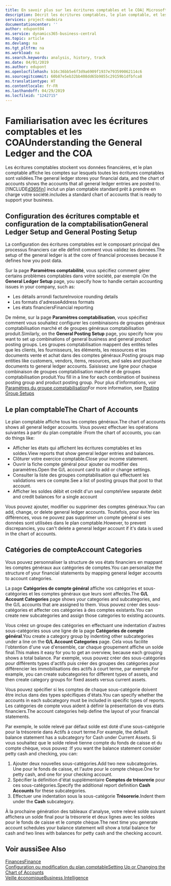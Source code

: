 ```yaml
---
title: En savoir plus sur les écritures comptables et le COA| Microsoft Docs
description: Décrit les écritures comptables, le plan comptable, et les catégories de compte.
services: project-madeira
documentationcenter: ''
author: edupont04
ms.service: dynamics365-business-central
ms.topic: article
ms.devlang: na
ms.tgt_pltfrm: na
ms.workload: na
ms.search.keywords: analysis, history, track
ms.date: 04/01/2019
ms.author: edupont
ms.openlocfilehash: b16c36bb5e6f3d9a6909f1937e793599062114c6
ms.sourcegitcommit: 60b87e5eb32bb408dd65b9855c29159b1dfbfca8
ms.translationtype: HT
ms.contentlocale: fr-FR
ms.lasthandoff: 04/29/2019
ms.locfileid: "1242715"
---
```

# <a name="understanding-the-general-ledger-and-the-coa"></a><span data-ttu-id="a703e-103">Familiarisation avec les écritures comptables et les COA</span><span class="sxs-lookup"><span data-stu-id="a703e-103">Understanding the General Ledger and the COA</span></span>
<span data-ttu-id="a703e-104">Les écritures comptables stockent vos données financières, et le plan comptable affiche les comptes sur lesquels toutes les écritures comptables sont validées.</span><span class="sxs-lookup"><span data-stu-id="a703e-104">The general ledger stores your financial data, and the chart of accounts shows the accounts that all general ledger entries are posted to.</span></span> [!INCLUDE[d365fin](includes/d365fin_md.md)] <span data-ttu-id="a703e-105">inclut un plan comptable standard prêt à prendre en charge votre société.</span><span class="sxs-lookup"><span data-stu-id="a703e-105">includes a standard chart of accounts that is ready to support your business.</span></span>

## <a name="general-ledger-setup-and-general-posting-setup"></a><span data-ttu-id="a703e-106">Configuration des écritures comptable et configuration de la comptabilisation</span><span class="sxs-lookup"><span data-stu-id="a703e-106">General Ledger Setup and General Posting Setup</span></span>
<span data-ttu-id="a703e-107">La configuration des écritures comptables est le composant principal des processus financiers car elle définit comment vous validez les données.</span><span class="sxs-lookup"><span data-stu-id="a703e-107">The setup of the general ledger is at the core of financial processes because it defines how you post data.</span></span>  

<span data-ttu-id="a703e-108">Sur la page **Paramètres comptabilité**, vous spécifiez comment gérer certains problèmes comptables dans votre société, par exemple :</span><span class="sxs-lookup"><span data-stu-id="a703e-108">On the **General Ledger Setup** page, you specify how to handle certain accounting issues in your company, such as:</span></span>  

* <span data-ttu-id="a703e-109">Les détails arrondi facture</span><span class="sxs-lookup"><span data-stu-id="a703e-109">Invoice rounding details</span></span>  
* <span data-ttu-id="a703e-110">Les formats d'adresse</span><span class="sxs-lookup"><span data-stu-id="a703e-110">Address formats</span></span>  
* <span data-ttu-id="a703e-111">Les états financiers</span><span class="sxs-lookup"><span data-stu-id="a703e-111">Financial reporting</span></span>  

<span data-ttu-id="a703e-112">De même, sur la page **Paramètres comptabilisation**, vous spécifiez comment vous souhaitez configurer les combinaisons de groupes généraux comptabilisation marché et de groupes généraux comptabilisation produit.</span><span class="sxs-lookup"><span data-stu-id="a703e-112">Similarly, on the **General Posting Setup** page, you specify how you want to set up combinations of general business and general product posting groups.</span></span> <span data-ttu-id="a703e-113">Les groupes comptabilisation mappent des entités telles que les clients, les fournisseurs, les éléments, les ressources et les documents vente et achat dans des comptes généraux.</span><span class="sxs-lookup"><span data-stu-id="a703e-113">Posting groups map entities like customers, vendors, items, resources, and sales and purchase documents to general ledger accounts.</span></span> <span data-ttu-id="a703e-114">Saisissez une ligne pour chaque combinaison de groupes comptabilisation marché et de groupes comptabilisation produit.</span><span class="sxs-lookup"><span data-stu-id="a703e-114">You fill in a line for each combination of business posting group and product posting group.</span></span> <span data-ttu-id="a703e-115">Pour plus d'informations, voir [Paramètres du groupe comptabilisation](finance-posting-groups.md)</span><span class="sxs-lookup"><span data-stu-id="a703e-115">For more information, see [Posting Group Setups](finance-posting-groups.md)</span></span>  

## <a name="the-chart-of-accounts"></a><span data-ttu-id="a703e-116">Le plan comptable</span><span class="sxs-lookup"><span data-stu-id="a703e-116">The Chart of Accounts</span></span>
<span data-ttu-id="a703e-117">Le plan comptable affiche tous les comptes généraux.</span><span class="sxs-lookup"><span data-stu-id="a703e-117">The chart of accounts shows all general ledger accounts.</span></span> <span data-ttu-id="a703e-118">Vous pouvez effectuer les opérations suivantes à partir du plan comptable :</span><span class="sxs-lookup"><span data-stu-id="a703e-118">From the chart of accounts, you can do things like:</span></span>  

* <span data-ttu-id="a703e-119">Afficher les états qui affichent les écritures comptables et les soldes.</span><span class="sxs-lookup"><span data-stu-id="a703e-119">View reports that show general ledger entries and balances.</span></span>  
* <span data-ttu-id="a703e-120">Clôturer votre exercice comptable.</span><span class="sxs-lookup"><span data-stu-id="a703e-120">Close your income statement.</span></span>  
* <span data-ttu-id="a703e-121">Ouvrir la fiche compte général pour ajouter ou modifier des paramètres.</span><span class="sxs-lookup"><span data-stu-id="a703e-121">Open the G/L account card to add or change settings.</span></span>  
* <span data-ttu-id="a703e-122">Consulter la liste des groupes comptabilisation qui effectuent les validations vers ce compte.</span><span class="sxs-lookup"><span data-stu-id="a703e-122">See a list of posting groups that post to that account.</span></span>
* <span data-ttu-id="a703e-123">Afficher les soldes débit et crédit d'un seul compte</span><span class="sxs-lookup"><span data-stu-id="a703e-123">View separate debit and credit balances for a single account</span></span>  

<span data-ttu-id="a703e-124">Vous pouvez ajouter, modifier ou supprimer des comptes généraux.</span><span class="sxs-lookup"><span data-stu-id="a703e-124">You can add, change, or delete general ledger accounts.</span></span> <span data-ttu-id="a703e-125">Toutefois, pour éviter les différences, vous ne pouvez pas supprimer un compte général si ses données sont utilisées dans le plan comptable.</span><span class="sxs-lookup"><span data-stu-id="a703e-125">However, to prevent discrepancies, you can't delete a general ledger account if it's data is used in the chart of accounts.</span></span>  

## <a name="account-categories"></a><span data-ttu-id="a703e-126">Catégories de compte</span><span class="sxs-lookup"><span data-stu-id="a703e-126">Account Categories</span></span>
<span data-ttu-id="a703e-127">Vous pouvez personnaliser la structure de vos états financiers en mappant les comptes généraux aux catégories de comptes.</span><span class="sxs-lookup"><span data-stu-id="a703e-127">You can personalize the structure of your financial statements by mapping general ledger accounts to account categories.</span></span>  

<span data-ttu-id="a703e-128">La page **Catégories de compte général** affiche vos catégories et sous-catégories et les comptes généraux que leurs sont affectés.</span><span class="sxs-lookup"><span data-stu-id="a703e-128">The **G/L Account Categories** page shows your categories and subcategories, and the G/L accounts that are assigned to them.</span></span> <span data-ttu-id="a703e-129">Vous pouvez créer des sous-catégories et affecter ces catégories à des comptes existants.</span><span class="sxs-lookup"><span data-stu-id="a703e-129">You can create new subcategories and assign those categories to existing accounts.</span></span>  

<span data-ttu-id="a703e-130">Vous créez un groupe des catégories en effectuant une indentation d'autres sous-catégories sous une ligne de la page **Catégories de compte général**.</span><span class="sxs-lookup"><span data-stu-id="a703e-130">You create a category group by indenting other subcategories under a line on the **G/L Account Categories** page.</span></span> <span data-ttu-id="a703e-131">Cela vous facilite l'obtention d'une vue d'ensemble, car chaque groupement affiche un solde final.</span><span class="sxs-lookup"><span data-stu-id="a703e-131">This makes it easy for you to get an overview, because each grouping shows a total balance.</span></span> <span data-ttu-id="a703e-132">Par exemple, vous pouvez créer des sous-catégories pour différents types d'actifs puis créer des groupes des catégories pour différencier les immobilisations des actifs à court terme, par exemple.</span><span class="sxs-lookup"><span data-stu-id="a703e-132">For example, you can create subcategories for different types of assets, and then create category groups for fixed assets versus current assets.</span></span>  

<span data-ttu-id="a703e-133">Vous pouvez spécifier si les comptes de chaque sous-catégorie doivent être inclus dans des types spécifiques d'états.</span><span class="sxs-lookup"><span data-stu-id="a703e-133">You can specify whether the accounts in each subcategory must be included in specific types of reports.</span></span> <span data-ttu-id="a703e-134">Les catégories de compte vous aident à définir la présentation de vos états financiers.</span><span class="sxs-lookup"><span data-stu-id="a703e-134">The account categories help define the layout of your financial statements.</span></span>  

<span data-ttu-id="a703e-135">Par exemple, le solde relevé par défaut solde est doté d'une sous-catégorie pour la trésorerie dans Actifs à court terme.</span><span class="sxs-lookup"><span data-stu-id="a703e-135">For example, the default balance statement has a subcategory for Cash under Current Assets.</span></span> <span data-ttu-id="a703e-136">Si vous souhaitez que le solde relevé tienne compte du fonds de caisse et du compte chèque, vous pouvez :</span><span class="sxs-lookup"><span data-stu-id="a703e-136">If you want the balance statement consider petty cash and checking, you can:</span></span>  

1. <span data-ttu-id="a703e-137">Ajouter deux nouvelles sous-catégories.</span><span class="sxs-lookup"><span data-stu-id="a703e-137">Add two new subcategories.</span></span> <span data-ttu-id="a703e-138">Une pour le fonds de caisse, et l'autre pour le compte chèque.</span><span class="sxs-lookup"><span data-stu-id="a703e-138">One for petty cash, and one for your checking account.</span></span>  
2. <span data-ttu-id="a703e-139">Spécifier la définition d'état supplémentaire **Comptes de trésorerie** pour ces sous-catégories.</span><span class="sxs-lookup"><span data-stu-id="a703e-139">Specify the additional report definition **Cash Accounts** for these subcategories.</span></span>  
3. <span data-ttu-id="a703e-140">Effectuer une indentation sous la sous-catégorie **Trésorerie**.</span><span class="sxs-lookup"><span data-stu-id="a703e-140">Indent them under the **Cash** subcategory.</span></span>  

<span data-ttu-id="a703e-141">À la prochaine génération des tableaux d'analyse, votre relevé solde suivant affichera un solde final pour la trésorerie et deux lignes avec les soldes pour le fonds de caisse et le compte chèque.</span><span class="sxs-lookup"><span data-stu-id="a703e-141">The next time you generate account schedules your balance statement will show a total balance for cash and two lines with balances for petty cash and the checking account.</span></span>  

## <a name="see-also"></a><span data-ttu-id="a703e-142">Voir aussi</span><span class="sxs-lookup"><span data-stu-id="a703e-142">See Also</span></span>
[<span data-ttu-id="a703e-143">Finances</span><span class="sxs-lookup"><span data-stu-id="a703e-143">Finance</span></span>](finance.md)  
[<span data-ttu-id="a703e-144">Configuration ou modification du plan comptable</span><span class="sxs-lookup"><span data-stu-id="a703e-144">Setting Up or Changing the Chart of Accounts</span></span>](finance-setup-chart-accounts.md)  
[<span data-ttu-id="a703e-145">Veille économique</span><span class="sxs-lookup"><span data-stu-id="a703e-145">Business Intelligence</span></span>](bi.md)  
